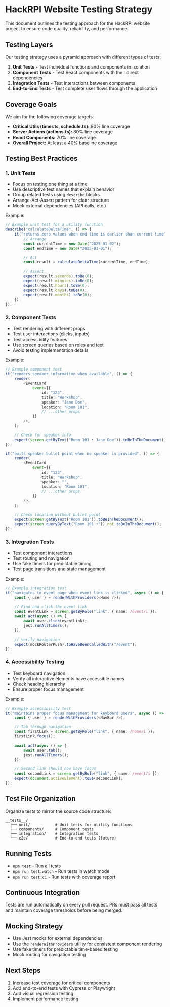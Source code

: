 # HackRPI Website Testing Strategy

This document outlines the testing approach for the HackRPI website project to ensure code quality, reliability, and performance.

## Testing Layers

Our testing strategy uses a pyramid approach with different types of tests:

1. **Unit Tests** - Test individual functions and components in isolation
2. **Component Tests** - Test React components with their direct dependencies
3. **Integration Tests** - Test interactions between components
4. **End-to-End Tests** - Test complete user flows through the application

## Coverage Goals

We aim for the following coverage targets:

- **Critical Utils (timer.ts, schedule.ts):** 90% line coverage
- **Server Actions (actions.ts):** 80% line coverage
- **React Components:** 70% line coverage
- **Overall Project:** At least a 40% baseline coverage

## Testing Best Practices

### 1. Unit Tests

- Focus on testing one thing at a time
- Use descriptive test names that explain behavior
- Group related tests using `describe` blocks
- Arrange-Act-Assert pattern for clear structure
- Mock external dependencies (API calls, etc.)

Example:

```typescript
// Example unit test for a utility function
describe("calculateDeltaTime", () => {
	it("returns zero values when end time is earlier than current time", () => {
		// Arrange
		const currentTime = new Date("2025-01-02");
		const endTime = new Date("2025-01-01");

		// Act
		const result = calculateDeltaTime(currentTime, endTime);

		// Assert
		expect(result.seconds).toBe(0);
		expect(result.minutes).toBe(0);
		expect(result.hours).toBe(0);
		expect(result.days).toBe(0);
		expect(result.months).toBe(0);
	});
});
```

### 2. Component Tests

- Test rendering with different props
- Test user interactions (clicks, inputs)
- Test accessibility features
- Use screen queries based on roles and text
- Avoid testing implementation details

Example:

```typescript
// Example component test
it("renders speaker information when available", () => {
	render(
		<EventCard
			event={{
				id: "123",
				title: "Workshop",
				speaker: "Jane Doe",
				location: "Room 101",
				// ...other props
			}}
		/>,
	);

	// Check for speaker info
	expect(screen.getByText("Room 101 • Jane Doe")).toBeInTheDocument();
});

it("omits speaker bullet point when no speaker is provided", () => {
	render(
		<EventCard
			event={{
				id: "123",
				title: "Workshop",
				speaker: "",
				location: "Room 101",
				// ...other props
			}}
		/>,
	);

	// Check location without bullet point
	expect(screen.getByText("Room 101")).toBeInTheDocument();
	expect(screen.queryByText("Room 101 •")).not.toBeInTheDocument();
});
```

### 3. Integration Tests

- Test component interactions
- Test routing and navigation
- Use fake timers for predictable timing
- Test page transitions and state management

Example:

```typescript
// Example integration test
it("navigates to event page when event link is clicked", async () => {
	const { user } = renderWithProviders(<Home />);

	// Find and click the event link
	const eventLink = screen.getByRole("link", { name: /event/i });
	await act(async () => {
		await user.click(eventLink);
		jest.runAllTimers();
	});

	// Verify navigation
	expect(mockRouterPush).toHaveBeenCalledWith("/event");
});
```

### 4. Accessibility Testing

- Test keyboard navigation
- Verify all interactive elements have accessible names
- Check heading hierarchy
- Ensure proper focus management

Example:

```typescript
// Example accessibility test
it("maintains proper focus management for keyboard users", async () => {
	const { user } = renderWithProviders(<NavBar />);

	// Tab through navigation
	const firstLink = screen.getByRole("link", { name: /home/i });
	firstLink.focus();

	await act(async () => {
		await user.tab();
		jest.runAllTimers();
	});

	// Second link should now have focus
	const secondLink = screen.getByRole("link", { name: /event/i });
	expect(document.activeElement).toBe(secondLink);
});
```

## Test File Organization

Organize tests to mirror the source code structure:

```
__tests__/
  ├── unit/           # Unit tests for utility functions
  ├── components/     # Component tests
  ├── integration/    # Integration tests
  └── e2e/            # End-to-end tests (future)
```

## Running Tests

- `npm test` - Run all tests
- `npm run test:watch` - Run tests in watch mode
- `npm run test:ci` - Run tests with coverage report

## Continuous Integration

Tests are run automatically on every pull request. PRs must pass all tests and maintain coverage thresholds before being merged.

## Mocking Strategy

- Use Jest mocks for external dependencies
- Use the `renderWithProviders` utility for consistent component rendering
- Use fake timers for predictable time-based testing
- Mock routing for navigation testing

## Next Steps

1. Increase test coverage for critical components
2. Add end-to-end tests with Cypress or Playwright
3. Add visual regression testing
4. Implement performance testing
